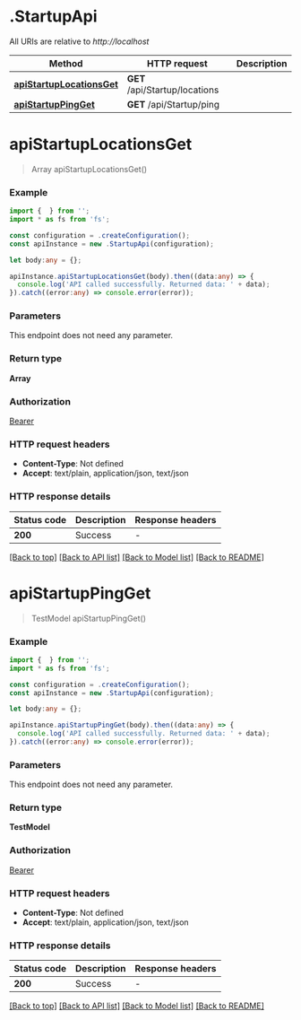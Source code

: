 # .StartupApi

All URIs are relative to *http://localhost*

Method | HTTP request | Description
------------- | ------------- | -------------
[**apiStartupLocationsGet**](StartupApi.md#apiStartupLocationsGet) | **GET** /api/Startup/locations | 
[**apiStartupPingGet**](StartupApi.md#apiStartupPingGet) | **GET** /api/Startup/ping | 


# **apiStartupLocationsGet**
> Array<LocationDTO> apiStartupLocationsGet()


### Example


```typescript
import {  } from '';
import * as fs from 'fs';

const configuration = .createConfiguration();
const apiInstance = new .StartupApi(configuration);

let body:any = {};

apiInstance.apiStartupLocationsGet(body).then((data:any) => {
  console.log('API called successfully. Returned data: ' + data);
}).catch((error:any) => console.error(error));
```


### Parameters
This endpoint does not need any parameter.


### Return type

**Array<LocationDTO>**

### Authorization

[Bearer](README.md#Bearer)

### HTTP request headers

 - **Content-Type**: Not defined
 - **Accept**: text/plain, application/json, text/json


### HTTP response details
| Status code | Description | Response headers |
|-------------|-------------|------------------|
**200** | Success |  -  |

[[Back to top]](#) [[Back to API list]](README.md#documentation-for-api-endpoints) [[Back to Model list]](README.md#documentation-for-models) [[Back to README]](README.md)

# **apiStartupPingGet**
> TestModel apiStartupPingGet()


### Example


```typescript
import {  } from '';
import * as fs from 'fs';

const configuration = .createConfiguration();
const apiInstance = new .StartupApi(configuration);

let body:any = {};

apiInstance.apiStartupPingGet(body).then((data:any) => {
  console.log('API called successfully. Returned data: ' + data);
}).catch((error:any) => console.error(error));
```


### Parameters
This endpoint does not need any parameter.


### Return type

**TestModel**

### Authorization

[Bearer](README.md#Bearer)

### HTTP request headers

 - **Content-Type**: Not defined
 - **Accept**: text/plain, application/json, text/json


### HTTP response details
| Status code | Description | Response headers |
|-------------|-------------|------------------|
**200** | Success |  -  |

[[Back to top]](#) [[Back to API list]](README.md#documentation-for-api-endpoints) [[Back to Model list]](README.md#documentation-for-models) [[Back to README]](README.md)



